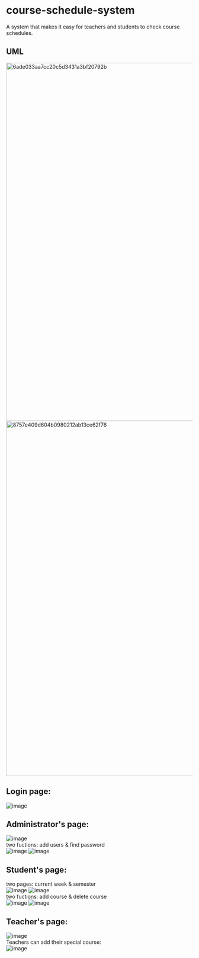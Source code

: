 # course-schedule-system
A system that makes it easy for teachers and students to check course schedules.
## UML
<img width="967" alt="6ade033aa7cc20c5d3431a3bf20792b" src="https://github.com/Hnmtt/course-schedule-system/assets/114071791/d83c3454-0c62-4214-a7d5-f5dd49ea525f">
<img width="959" alt="8757e409d604b0980212ab13ce62f76" src="https://github.com/Hnmtt/course-schedule-system/assets/114071791/2ece5309-84c9-40ee-8d8f-74c37ceb8b5f">

## Login page:
![image](https://github.com/Hnmtt/course-schedule-system/assets/114071791/a55af8cd-c4c2-4b91-8b1e-91ab3cc5ca7c)

## Administrator's page:
![image](https://github.com/Hnmtt/course-schedule-system/assets/114071791/b1eb4231-a7e9-47b5-b7d5-49f997a41b4b)  
two fuctions: add users & find password  
![image](https://github.com/Hnmtt/course-schedule-system/assets/114071791/52b3f02f-d3aa-44ea-b550-9cc44af08d2a)
![image](https://github.com/Hnmtt/course-schedule-system/assets/114071791/5d0e2434-2207-4ada-adce-b2ce03bb2c92)

## Student's page:  
two pages: current week & semester  
![image](https://github.com/Hnmtt/course-schedule-system/assets/114071791/eab4b538-ba18-4261-b1f8-fe1c435c0d68)
![image](https://github.com/Hnmtt/course-schedule-system/assets/114071791/039697a3-26dc-40f8-a7a1-cf0bf3b5a1de)  
two fuctions: add course & delete course  
![image](https://github.com/Hnmtt/course-schedule-system/assets/114071791/26f78909-6dde-4b52-9139-6d1cedcfbc66)
![image](https://github.com/Hnmtt/course-schedule-system/assets/114071791/ccb75fb3-be27-4b73-ac61-b3326f87771a)

## Teacher's page:  
![image](https://github.com/Hnmtt/course-schedule-system/assets/114071791/84d4bec5-ac44-4587-af42-90cfe8d37cc2)  
Teachers can add their special course:  
![image](https://github.com/Hnmtt/course-schedule-system/assets/114071791/3e5ae868-b00f-40df-9f9f-ee82347238a3)

